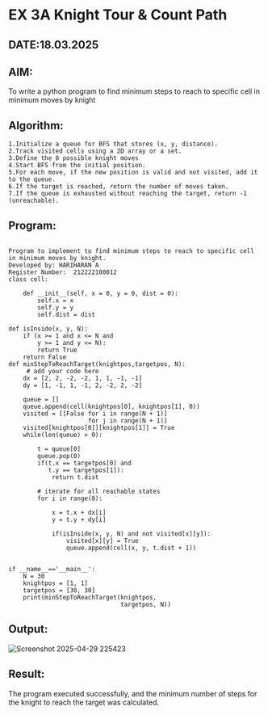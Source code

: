 # EX 3A Knight Tour & Count Path
## DATE:18.03.2025
## AIM:
To write a python program to find minimum steps to reach to specific cell in minimum moves by knight

## Algorithm:
```
1.Initialize a queue for BFS that stores (x, y, distance).
2.Track visited cells using a 2D array or a set.
3.Define the 8 possible knight moves
4.Start BFS from the initial position.
5.For each move, if the new position is valid and not visited, add it to the queue.
6.If the target is reached, return the number of moves taken.
7.If the queue is exhausted without reaching the target, return -1 (unreachable).
 ```
## Program:
```

Program to implement to find minimum steps to reach to specific cell in minimum moves by knight.
Developed by: HARIHARAN A
Register Number:  212222100012
class cell:
     
    def __init__(self, x = 0, y = 0, dist = 0):
        self.x = x
        self.y = y
        self.dist = dist

def isInside(x, y, N):
    if (x >= 1 and x <= N and
        y >= 1 and y <= N):
        return True
    return False
def minStepToReachTarget(knightpos,targetpos, N):
     # add your code here
    dx = [2, 2, -2, -2, 1, 1, -1, -1]
    dy = [1, -1, 1, -1, 2, -2, 2, -2]
     
    queue = []
    queue.append(cell(knightpos[0], knightpos[1], 0))
    visited = [[False for i in range(N + 1)]
                      for j in range(N + 1)]
    visited[knightpos[0]][knightpos[1]] = True
    while(len(queue) > 0):
         
        t = queue[0]
        queue.pop(0)
        if(t.x == targetpos[0] and
           t.y == targetpos[1]):
            return t.dist
             
        # iterate for all reachable states
        for i in range(8):
             
            x = t.x + dx[i]
            y = t.y + dy[i]
             
            if(isInside(x, y, N) and not visited[x][y]):
                visited[x][y] = True
                queue.append(cell(x, y, t.dist + 1))
     
    
if __name__=='__main__':
    N = 30
    knightpos = [1, 1]
    targetpos = [30, 30]
    print(minStepToReachTarget(knightpos,
                               targetpos, N))
```

## Output:
![Screenshot 2025-04-29 225423](https://github.com/user-attachments/assets/9e4acfb5-e3df-4cdf-96cd-6215d13e38de)

## Result:
The program executed successfully, and the minimum number of steps for the knight to reach the target was calculated.
